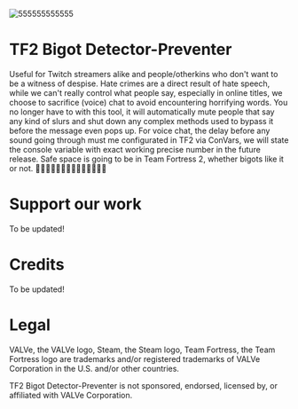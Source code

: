 ![555555555555](https://github.com/Tututerok/TF2-Bigot-Detector/assets/149214359/c55eb667-0379-4706-a7b5-f777cbb7b08a)
# TF2 Bigot Detector-Preventer
Useful for Twitch streamers alike and people/otherkins who don't want to be a witness of despise. Hate crimes are a direct result of hate speech, while we can't really control what people say, especially in online titles, we choose to sacrifice (voice) chat to avoid encountering horrifying words. You no longer have to with this tool, it will automatically mute people that say any kind of slurs and shut down any complex methods used to bypass it before the message even pops up. For voice chat, the delay before any sound going through must me configurated in TF2 via ConVars, we will state the console variable with exact working precise number in the future release. Safe space is going to be in Team Fortress 2, whether bigots like it or not. ✊🏻✊🏼✊🏽✊🏾✊🏿🏳️‍⚧️🏳️‍🌈
# Support our work
To be updated!
# Credits
To be updated!
# Legal
VALVe, the VALVe logo, Steam, the Steam logo, Team Fortress, the Team Fortress logo are trademarks and/or registered trademarks of VALVe Corporation in the U.S. and/or other countries.

TF2 Bigot Detector-Preventer is not sponsored, endorsed, licensed by, or affiliated with VALVe Corporation.
